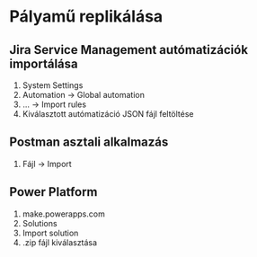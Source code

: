 # Pályamű replikálása

## Jira Service Management autómatizációk importálása
1. System Settings
2. Automation -> Global automation
3. ... -> Import rules
4. Kiválasztott autómatizáció JSON fájl feltöltése

## Postman asztali alkalmazás
1. Fájl -> Import

## Power Platform
1. make.powerapps.com
2. Solutions
3. Import solution
4. .zip fájl kiválasztása
